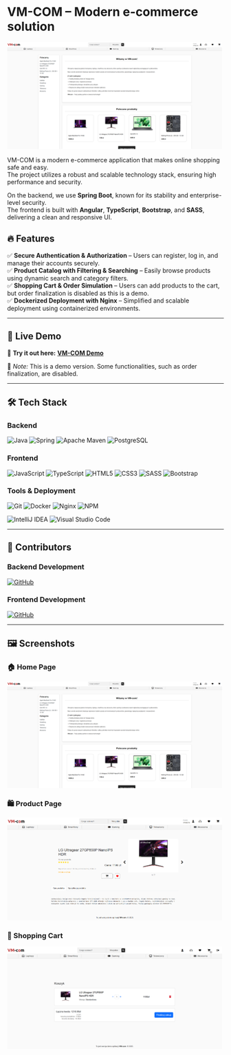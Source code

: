 # VM-COM – Modern e-commerce solution

<img src="./assets/screenshot.png" width="500px">

VM-COM is a modern e-commerce application that makes online shopping safe and easy.  
The project utilizes a robust and scalable technology stack, ensuring high performance and security.

On the backend, we use **Spring Boot**, known for its stability and enterprise-level security.  
The frontend is built with **Angular**, **TypeScript**, **Bootstrap**, and **SASS**, delivering a clean and responsive UI.

## 🔥 Features

✅ **Secure Authentication & Authorization** – Users can register, log in, and manage their accounts securely.  
✅ **Product Catalog with Filtering & Searching** – Easily browse products using dynamic search and category filters.  
✅ **Shopping Cart & Order Simulation** – Users can add products to the cart, but order finalization is disabled as this is a demo.  
✅ **Dockerized Deployment with Nginx** – Simplified and scalable deployment using containerized environments.

---

## 🚀 Live Demo

🔗 **Try it out here:** **[VM-COM Demo](https://vm-com.kubisiak.dev/)**

📝 _Note:_ This is a demo version. Some functionalities, such as order finalization, are disabled.

---

## 🛠 Tech Stack

### Backend

![Java](https://img.shields.io/badge/java-%23ED8B00.svg?style=for-the-badge&logo=openjdk&logoColor=white)
![Spring](https://img.shields.io/badge/spring-%236DB33F.svg?style=for-the-badge&logo=spring&logoColor=white)
![Apache Maven](https://img.shields.io/badge/Apache%20Maven-C71A36?style=for-the-badge&logo=Apache%20Maven&logoColor=white)
![PostgreSQL](https://img.shields.io/badge/PostgreSQL-%23336791.svg?style=for-the-badge&logo=postgresql&logoColor=white)

### Frontend

![JavaScript](https://img.shields.io/badge/javascript-%23323330.svg?style=for-the-badge&logo=javascript&logoColor=%23F7DF1E)
![TypeScript](https://img.shields.io/badge/typescript-%23007ACC.svg?style=for-the-badge&logo=typescript&logoColor=white)
![HTML5](https://img.shields.io/badge/html5-%23E34F26.svg?style=for-the-badge&logo=html5&logoColor=white)
![CSS3](https://img.shields.io/badge/css3-%231572B6.svg?style=for-the-badge&logo=css3&logoColor=white)
![SASS](https://img.shields.io/badge/SASS-hotpink.svg?style=for-the-badge&logo=SASS&logoColor=white)
![Bootstrap](https://img.shields.io/badge/bootstrap-%238511FA.svg?style=for-the-badge&logo=bootstrap&logoColor=white)

### Tools & Deployment

![Git](https://img.shields.io/badge/git-%23F05033.svg?style=for-the-badge&logo=git&logoColor=white)
![Docker](https://img.shields.io/badge/docker-%230db7ed.svg?style=for-the-badge&logo=docker&logoColor=white)
![Nginx](https://img.shields.io/badge/nginx-%23009639.svg?style=for-the-badge&logo=nginx&logoColor=white)
![NPM](https://img.shields.io/badge/NPM-%23CB3837.svg?style=for-the-badge&logo=npm&logoColor=white)

![IntelliJ IDEA](https://img.shields.io/badge/IntelliJIDEA-000000.svg?style=for-the-badge&logo=intellij-idea&logoColor=white)
![Visual Studio Code](https://img.shields.io/badge/Visual%20Studio%20Code-0078d7.svg?style=for-the-badge&logo=visual-studio-code&logoColor=white)

---

## 👥 Contributors

### Backend Development

[![GitHub](https://img.shields.io/badge/GitHub-MarvelSas-%23181717?style=flat&logo=github)](https://github.com/MarvelSas/)

### Frontend Development

[![GitHub](https://img.shields.io/badge/GitHub-kkolcz-%23181717?style=flat&logo=github)](https://github.com/kkolcz/)

---

## 🖼 Screenshots

### 🏠 Home Page

<img src="./assets/screenshot.png" width="500px">

### 🛍️ Product Page

<img src="./assets/screenshot2.png" width="500px">

### 🛒 Shopping Cart

<img src="./assets/screenshot3.png" width="500px">
